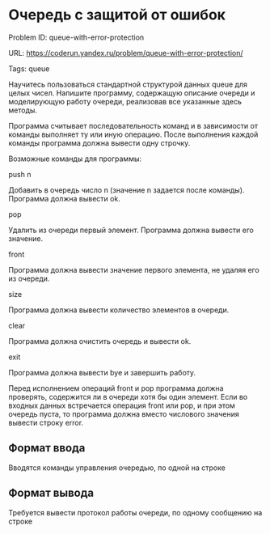 # Очередь с защитой от ошибок

Problem ID: queue-with-error-protection

URL: https://coderun.yandex.ru/problem/queue-with-error-protection/

Tags: queue

Научитесь пользоваться стандартной структурой данных queue для целых чисел. Напишите программу, содержащую описание очереди и моделирующую работу очереди, 
реализовав все указанные здесь методы.

Программа считывает последовательность команд и в зависимости от команды выполняет ту или иную операцию. 
После выполнения каждой команды программа должна вывести одну строчку.

Возможные команды для программы:

push n

Добавить в очередь число n (значение n задается после команды). Программа должна вывести ok.

pop

Удалить из очереди первый элемент. Программа должна вывести его значение.

front

Программа должна вывести значение первого элемента, не удаляя его из очереди.

size

Программа должна вывести количество элементов в очереди.

clear

Программа должна очистить очередь и вывести ok.

exit

Программа должна вывести bye и завершить работу.

Перед исполнением операций front и pop программа должна проверять, содержится ли в очереди хотя бы один элемент. Если во входных данных встречается операция front или pop, и при этом очередь пуста, то программа должна вместо числового значения вывести строку error.


## Формат ввода

Вводятся команды управления очередью, по одной на строке


## Формат вывода

Требуется вывести протокол работы очереди, по одному сообщению на строке

